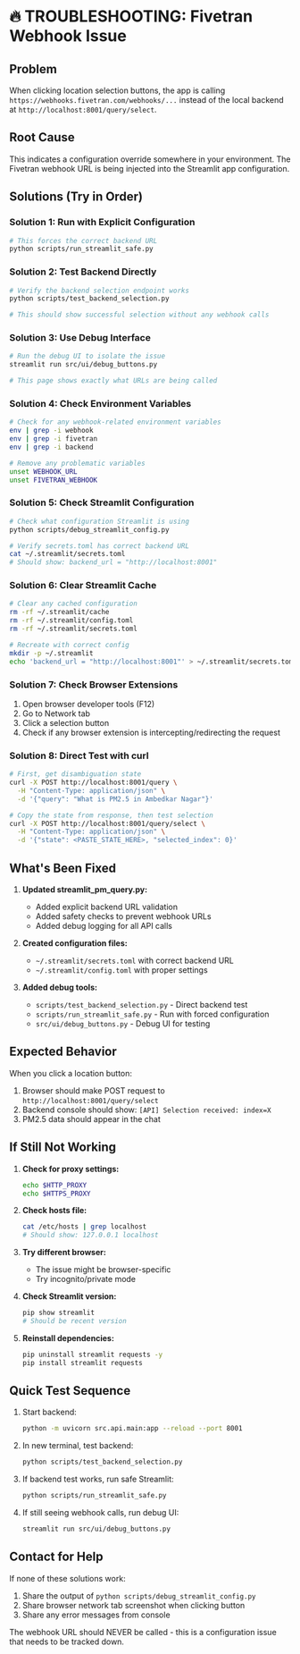 # 🔥 TROUBLESHOOTING: Fivetran Webhook Issue

## Problem
When clicking location selection buttons, the app is calling `https://webhooks.fivetran.com/webhooks/...` instead of the local backend at `http://localhost:8001/query/select`.

## Root Cause
This indicates a configuration override somewhere in your environment. The Fivetran webhook URL is being injected into the Streamlit app configuration.

## Solutions (Try in Order)

### Solution 1: Run with Explicit Configuration
```bash
# This forces the correct backend URL
python scripts/run_streamlit_safe.py
```

### Solution 2: Test Backend Directly
```bash
# Verify the backend selection endpoint works
python scripts/test_backend_selection.py

# This should show successful selection without any webhook calls
```

### Solution 3: Use Debug Interface
```bash
# Run the debug UI to isolate the issue
streamlit run src/ui/debug_buttons.py

# This page shows exactly what URLs are being called
```

### Solution 4: Check Environment Variables
```bash
# Check for any webhook-related environment variables
env | grep -i webhook
env | grep -i fivetran
env | grep -i backend

# Remove any problematic variables
unset WEBHOOK_URL
unset FIVETRAN_WEBHOOK
```

### Solution 5: Check Streamlit Configuration
```bash
# Check what configuration Streamlit is using
python scripts/debug_streamlit_config.py

# Verify secrets.toml has correct backend URL
cat ~/.streamlit/secrets.toml
# Should show: backend_url = "http://localhost:8001"
```

### Solution 6: Clear Streamlit Cache
```bash
# Clear any cached configuration
rm -rf ~/.streamlit/cache
rm -rf ~/.streamlit/config.toml
rm -rf ~/.streamlit/secrets.toml

# Recreate with correct config
mkdir -p ~/.streamlit
echo 'backend_url = "http://localhost:8001"' > ~/.streamlit/secrets.toml
```

### Solution 7: Check Browser Extensions
1. Open browser developer tools (F12)
2. Go to Network tab
3. Click a selection button
4. Check if any browser extension is intercepting/redirecting the request

### Solution 8: Direct Test with curl
```bash
# First, get disambiguation state
curl -X POST http://localhost:8001/query \
  -H "Content-Type: application/json" \
  -d '{"query": "What is PM2.5 in Ambedkar Nagar"}'

# Copy the state from response, then test selection
curl -X POST http://localhost:8001/query/select \
  -H "Content-Type: application/json" \
  -d '{"state": <PASTE_STATE_HERE>, "selected_index": 0}'
```

## What's Been Fixed

1. **Updated streamlit_pm_query.py:**
   - Added explicit backend URL validation
   - Added safety checks to prevent webhook URLs
   - Added debug logging for all API calls

2. **Created configuration files:**
   - `~/.streamlit/secrets.toml` with correct backend URL
   - `~/.streamlit/config.toml` with proper settings

3. **Added debug tools:**
   - `scripts/test_backend_selection.py` - Direct backend test
   - `scripts/run_streamlit_safe.py` - Run with forced configuration
   - `src/ui/debug_buttons.py` - Debug UI for testing

## Expected Behavior

When you click a location button:
1. Browser should make POST request to `http://localhost:8001/query/select`
2. Backend console should show: `[API] Selection received: index=X`
3. PM2.5 data should appear in the chat

## If Still Not Working

1. **Check for proxy settings:**
   ```bash
   echo $HTTP_PROXY
   echo $HTTPS_PROXY
   ```

2. **Check hosts file:**
   ```bash
   cat /etc/hosts | grep localhost
   # Should show: 127.0.0.1 localhost
   ```

3. **Try different browser:**
   - The issue might be browser-specific
   - Try incognito/private mode

4. **Check Streamlit version:**
   ```bash
   pip show streamlit
   # Should be recent version
   ```

5. **Reinstall dependencies:**
   ```bash
   pip uninstall streamlit requests -y
   pip install streamlit requests
   ```

## Quick Test Sequence

1. Start backend:
   ```bash
   python -m uvicorn src.api.main:app --reload --port 8001
   ```

2. In new terminal, test backend:
   ```bash
   python scripts/test_backend_selection.py
   ```
   
3. If backend test works, run safe Streamlit:
   ```bash
   python scripts/run_streamlit_safe.py
   ```

4. If still seeing webhook calls, run debug UI:
   ```bash
   streamlit run src/ui/debug_buttons.py
   ```

## Contact for Help

If none of these solutions work:
1. Share the output of `python scripts/debug_streamlit_config.py`
2. Share browser network tab screenshot when clicking button
3. Share any error messages from console

The webhook URL should NEVER be called - this is a configuration issue that needs to be tracked down.
